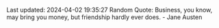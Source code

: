 Last updated: 2024-04-02 19:35:27
Random Quote: Business, you know, may bring you money, but friendship hardly ever does. - Jane Austen